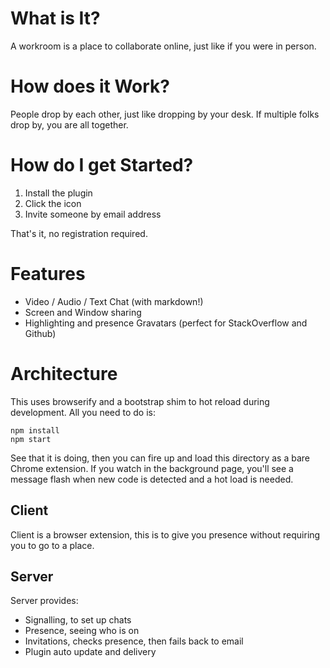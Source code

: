 # What is It?
A workroom is a place to collaborate online, just like if you were in
person.

# How does it Work?
People drop by each other, just like dropping by your desk. If multiple
folks drop by, you are all together.

# How do I get Started?

1. Install the plugin
2. Click the icon
3. Invite someone by email address

That's it, no registration required.

# Features

* Video / Audio / Text Chat (with markdown!)
* Screen and Window sharing
* Highlighting and presence Gravatars (perfect for StackOverflow and
  Github)

# Architecture
This uses browserify and a bootstrap shim to hot reload during
development. All you need to do is:

```
npm install
npm start
```

See that it is doing, then you can fire up and load this directory as a
bare Chrome extension. If you watch in the background page, you'll see a
message flash when new code is detected and a hot load is needed.

## Client
Client is a browser extension, this is to give you presence without
requiring you to go to a place.

## Server
Server provides:

* Signalling, to set up chats
* Presence, seeing who is on
* Invitations, checks presence, then fails back to email
* Plugin auto update and delivery
